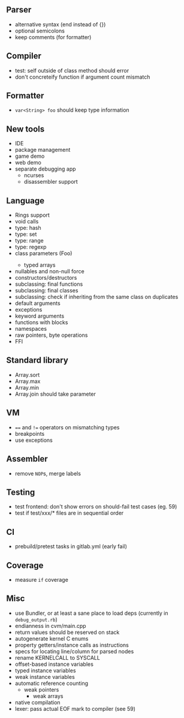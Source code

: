 ## Parser ##

- alternative syntax (end instead of {})
- optional semicolons
- keep comments (for formatter)

## Compiler

- test: self outside of class method should error
- don't concreteify function if argument count mismatch

## Formatter

- `var<String> foo` should keep type information

## New tools ##

- IDE
- package management
- game demo
- web demo
- separate debugging app
    - ncurses
    - disassembler support

## Language ##

- Rings support
- void calls
- type: hash
- type: set
- type: range
- type: regexp
- class parameters (Foo<String>)
    - typed arrays
- nullables and non-null force
- constructors/destructors
- subclassing: final functions
- subclassing: final classes
- subclassing: check if inheriting from the same class on duplicates
- default arguments
- exceptions
- keyword arguments
- functions with blocks
- namespaces
- raw pointers, byte operations
- FFI

## Standard library ##

- Array.sort
- Array.max
- Array.min
- Array.join should take parameter

## VM ##

- `==` and `!=` operators on mismatching types
- breakpoints
- use exceptions

## Assembler ##

- remove `NOP`s, merge labels

## Testing ##

- test frontend: don't show errors on should-fail test cases (eg. 59)
- test if test/xxx/* files are in sequential order

## CI ##

- prebuild/pretest tasks in gitlab.yml (early fail)

## Coverage ##

- measure `if` coverage

## Misc ##

- use Bundler, or at least a sane place to load deps (currently in `debug_output.rb`)
- endianness in cvm/main.cpp
- return values should be reserved on stack
- autogenerate kernel C enums
- property getters/instance calls as instructions
- specs for locating line/column for parsed nodes
- rename KERNELCALL to SYSCALL
- offset-based instance variables
- typed instance variables
- weak instance variables
- automatic reference counting
	- weak pointers
		- weak arrays
- native compilation
- lexer: pass actual EOF mark to compiler (see 59)
